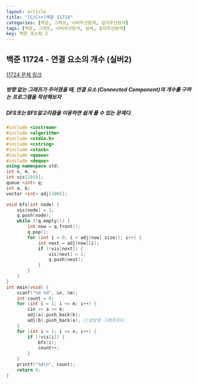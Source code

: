 ```yaml
---
layout: article
title: "[C/C++]백준 11724"
categories: [백준, 그래프, 너비우선탐색, 깊이우선탐색]
tags: [백준, 그래프, 너비우선탐색, 실버, 깊이우선탐색]
key: 백준 포스팅 2
---
```

## 백준 11724 - 연결 요소의 개수 (실버2)

[11724 문제 링크](https://www.acmicpc.net/problem/11724)

##### 방향 없는 그래프가 주어졌을 때, 연결 요소 (Connected Component)의 개수를 구하는 프로그램을 작성해보자

#####  DFS또는 BFS알고리즘을 이용하면 쉽게 풀 수 있는 문제다.
```cpp
#include <iostream>
#include <algorithm>
#include <stdio.h>
#include <cstring>
#include <stack>
#include <queue>
#include <deque>
using namespace std;
int n, m, v;
int vis[1010];
queue <int> q;
int a, b;
vector <int> adj[1005];

void bfs(int node) {
    vis[node] = 1;
    q.push(node);
    while (!q.empty()) {
        int now = q.front();
        q.pop();
        for (int i = 0; i < adj[now].size(); i++) {
            int next = adj[now][i];
            if (!vis[next]) {
                vis[next] = 1;
                q.push(next);
            }
        }
    }
}
int main(void) {
    scanf("%d %d", &n, &m);
    int count = 0;
    for (int i = 1; i <= m; i++) {
        cin >> a >> b;
        adj[a].push_back(b);
        adj[b].push_back(a); //양방향 그래프이다
    }
    for (int i = 1; i <= n; i++) {
        if (!vis[i]) {
            bfs(i);
            count++;
        }
    }
    printf("%d\n", count);
    return 0;
}
```
